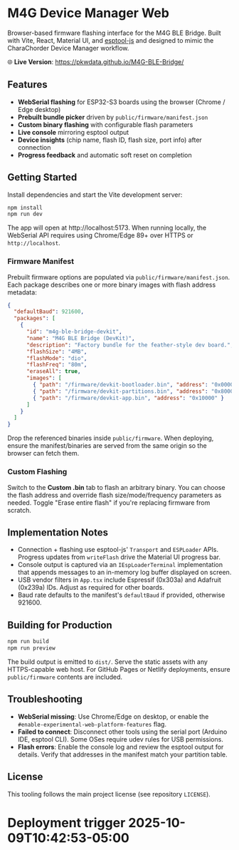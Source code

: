 # M4G Device Manager Web

Browser-based firmware flashing interface for the M4G BLE Bridge. Built with Vite, React, Material UI, and [esptool-js](https://github.com/espressif/esptool-js) and designed to mimic the CharaChorder Device Manager workflow.

🌐 **Live Version**: https://pkwdata.github.io/M4G-BLE-Bridge/

## Features

- **WebSerial flashing** for ESP32-S3 boards using the browser (Chrome / Edge desktop)
- **Prebuilt bundle picker** driven by `public/firmware/manifest.json`
- **Custom binary flashing** with configurable flash parameters
- **Live console** mirroring esptool output
- **Device insights** (chip name, flash ID, flash size, port info) after connection
- **Progress feedback** and automatic soft reset on completion

## Getting Started

Install dependencies and start the Vite development server:

```bash
npm install
npm run dev
```

The app will open at http://localhost:5173. When running locally, the WebSerial API requires using Chrome/Edge 89+ over HTTPS or `http://localhost`.

### Firmware Manifest

Prebuilt firmware options are populated via `public/firmware/manifest.json`. Each package describes one or more binary images with flash address metadata:

```json
{
  "defaultBaud": 921600,
  "packages": [
    {
      "id": "m4g-ble-bridge-devkit",
      "name": "M4G BLE Bridge (DevKit)",
      "description": "Factory bundle for the feather-style dev board.",
      "flashSize": "4MB",
      "flashMode": "dio",
      "flashFreq": "80m",
      "eraseAll": true,
      "images": [
        { "path": "/firmware/devkit-bootloader.bin", "address": "0x0000" },
        { "path": "/firmware/devkit-partitions.bin", "address": "0x8000" },
        { "path": "/firmware/devkit-app.bin", "address": "0x10000" }
      ]
    }
  ]
}
```

Drop the referenced binaries inside `public/firmware`. When deploying, ensure the manifest/binaries are served from the same origin so the browser can fetch them.

### Custom Flashing

Switch to the **Custom .bin** tab to flash an arbitrary binary. You can choose the flash address and override flash size/mode/frequency parameters as needed. Toggle "Erase entire flash" if you're replacing firmware from scratch.

## Implementation Notes

- Connection + flashing use esptool-js' `Transport` and `ESPLoader` APIs. Progress updates from `writeFlash` drive the Material UI progress bar.
- Console output is captured via an `IEspLoaderTerminal` implementation that appends messages to an in-memory log buffer displayed on screen.
- USB vendor filters in `App.tsx` include Espressif (0x303a) and Adafruit (0x239a) IDs. Adjust as required for other boards.
- Baud rate defaults to the manifest's `defaultBaud` if provided, otherwise 921600.

## Building for Production

```bash
npm run build
npm run preview
```

The build output is emitted to `dist/`. Serve the static assets with any HTTPS-capable web host. For GitHub Pages or Netlify deployments, ensure `public/firmware` contents are included.

## Troubleshooting

- **WebSerial missing**: Use Chrome/Edge on desktop, or enable the `#enable-experimental-web-platform-features` flag.
- **Failed to connect**: Disconnect other tools using the serial port (Arduino IDE, esptool CLI). Some OSes require udev rules for USB permissions.
- **Flash errors**: Enable the console log and review the esptool output for details. Verify that addresses in the manifest match your partition table.

## License

This tooling follows the main project license (see repository `LICENSE`).
# Deployment trigger 2025-10-09T10:42:53-05:00
